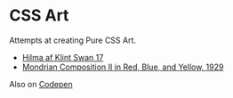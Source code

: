 # CSS Art

Attempts at creating Pure CSS Art.

- [Hilma af Klint Swan 17](./hilma/swan-17.html)
- [Mondrian Composition II in Red, Blue, and Yellow, 1929](./mondrian/comp-II-rby.html)

Also on [Codepen](https://codepen.io/collection/XjjkgL)
